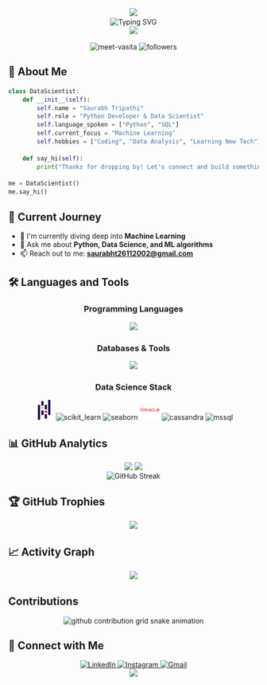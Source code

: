 <div align="center">
  <img src="https://capsule-render.vercel.app/api?type=waving&color=gradient&height=200&section=header&text=Hi%20👋,%20I'm%20Meet&fontSize=80&fontAlignY=35&animation=twinkling&fontColor=ffffff" />
</div>

<div align="center">
  <img src="https://readme-typing-svg.herokuapp.com?font=Fira+Code&pause=1000&color=36BCF7&center=true&vCenter=true&width=435&lines=Python+Developer;Data+Scientist;Machine+Learning+Enthusiast;Always+Learning+New+Things" alt="Typing SVG" />
</div>

<div align="center">
  <img src="https://github.com/Anmol-Baranwal/Cool-GIFs-For-GitHub/assets/74038190/d48893bd-0757-481c-8d7e-ba3e163feae7" width="400" />
</div>

<p align="center"> 
  <img src="https://komarev.com/ghpvc/?username=SaurabhTripathi014&label=Profile%20views&color=0e75b6&style=for-the-badge" alt="meet-vasita" /> 
  <img src="https://img.shields.io/github/followers/SaurabhTripathi014?label=Followers&style=for-the-badge&color=blue" alt="followers" />
</p>

## 🚀 About Me

```python
class DataScientist:
    def __init__(self):
        self.name = "Saurabh Tripathi"
        self.role = "Python Developer & Data Scientist"
        self.language_spoken = ["Python", "SQL"]
        self.current_focus = "Machine Learning"
        self.hobbies = ["Coding", "Data Analysis", "Learning New Tech"]
    
    def say_hi(self):
        print("Thanks for dropping by! Let's connect and build something amazing together!")

me = DataScientist()
me.say_hi()
```

## 🌱 Current Journey

- 🔭 I'm currently diving deep into **Machine Learning**
- 💬 Ask me about **Python, Data Science, and ML algorithms**
- 📫 Reach out to me: **saurabht26112002@gmail.com**

## 🛠️ Languages and Tools

<div align="center">
  
### Programming Languages
<img src="https://skillicons.dev/icons?i=python,java,c,cpp,javascript,html,css&theme=dark" />

### Databases & Tools
<img src="https://skillicons.dev/icons?i=mysql,mongodb,postgresql,git,linux,aws&theme=dark" />

### Data Science Stack
<p align="center">
  <img src="https://raw.githubusercontent.com/devicons/devicon/2ae2a900d2f041da66e950e4d48052658d850630/icons/pandas/pandas-original.svg" alt="pandas" width="40" height="40"/>
  <img src="https://upload.wikimedia.org/wikipedia/commons/0/05/Scikit_learn_logo_small.svg" alt="scikit_learn" width="40" height="40"/>
  <img src="https://seaborn.pydata.org/_images/logo-mark-lightbg.svg" alt="seaborn" width="40" height="40"/>
  <img src="https://raw.githubusercontent.com/devicons/devicon/master/icons/oracle/oracle-original.svg" alt="oracle" width="40" height="40"/>
  <img src="https://www.vectorlogo.zone/logos/apache_cassandra/apache_cassandra-icon.svg" alt="cassandra" width="40" height="40"/>
  <img src="https://www.svgrepo.com/show/303229/microsoft-sql-server-logo.svg" alt="mssql" width="40" height="40"/>
</p>

</div>

## 📊 GitHub Analytics

<div align="center">
  <img height="180em" src="https://github-readme-stats.vercel.app/api?username=SaurabhTripathi014&show_icons=true&theme=tokyonight&include_all_commits=true&count_private=true&hide_border=true"/>
  <img height="180em" src="https://github-readme-stats.vercel.app/api/top-langs/?username=SaurabhTripathi014&layout=compact&langs_count=8&theme=tokyonight&hide_border=true"/>
</div>

<div align="center">
  <img src="https://github-readme-streak-stats.herokuapp.com/?user=SaurabhTripathi014&theme=tokyonight&hide_border=true" alt="GitHub Streak" />
</div>

## 🏆 GitHub Trophies

<div align="center">
  <img src="https://github-profile-trophy.vercel.app/?username=SaurabhTripathi014&theme=tokyonight&no-frame=true&no-bg=false&margin-w=4&row=1" />
</div>

## 📈 Activity Graph

<div align="center">
  <img src="https://github-readme-activity-graph.vercel.app/graph?username=SaurabhTripathi014&bg_color=1a1b27&color=38bdae&line=70a5fd&point=bf91f3&area=true&hide_border=true" />
</div>

## Contributions 

<div align="center">

<picture>
  <source media="(prefers-color-scheme: dark)" srcset="https://raw.githubusercontent.com/SaurabhTripathi014SaurabhTripathi014/output/github-contribution-grid-snake-dark.svg">
  <source media="(prefers-color-scheme: light)" srcset="https://raw.githubusercontent.com/SaurabhTripathi014/SaurabhTripathi014/output/github-contribution-grid-snake.svg">
  <img alt="github contribution grid snake animation" src="https://raw.githubusercontent.com/SaurabhTripathi014/SaurabhTripathi014/output/github-contribution-grid-snake.svg">
</picture>

</div>

## 🤝 Connect with Me

<div align="center">
  <a href="https://linkedin.com/in/saurabh-tripathi-89640a343" target="_blank">
    <img src="https://img.shields.io/badge/LinkedIn-0077B5?style=for-the-badge&logo=linkedin&logoColor=white" alt="LinkedIn"/>
  </a>
  <a href="https://instagram.com/saurhub014" target="_blank">
    <img src="https://img.shields.io/badge/Instagram-E4405F?style=for-the-badge&logo=instagram&logoColor=white" alt="Instagram"/>
  </a>
  <a href="mailto:saurabht26112002@gmail.com">
    <img src="https://img.shields.io/badge/Gmail-D14836?style=for-the-badge&logo=gmail&logoColor=white" alt="Gmail"/>
  </a>
</div>

<div align="center">
  <img src="https://capsule-render.vercel.app/api?type=waving&color=gradient&height=100&section=footer" />
</div>

